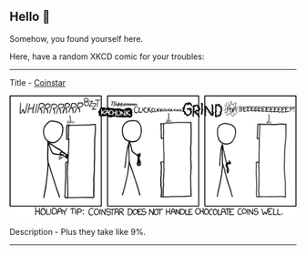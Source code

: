 ## Hello 👀

Somehow, you found yourself here.

Here, have a random XKCD comic for your troubles:

-----------------------------------

Title - [Coinstar](https://xkcd.com/995)

![Coinstar](./random_comic.png)

Description - Plus they take like 9%.

-----------------------------------